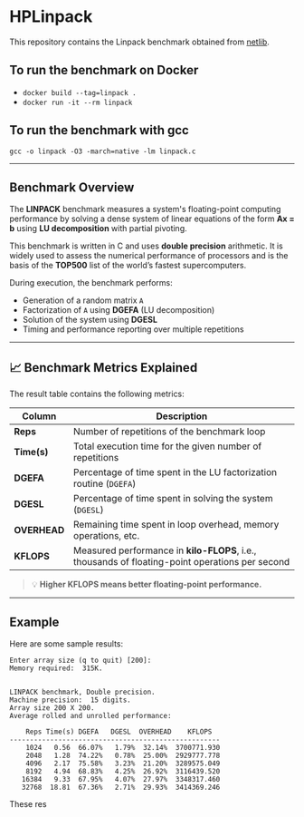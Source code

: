 # HPLinpack

This repository contains the Linpack benchmark obtained from [netlib](http://www.netlib.org/benchmark/linpackc.new).

## To run the benchmark on Docker

-   `docker build --tag=linpack .`
-   `docker run -it --rm linpack`

## To run the benchmark with gcc

`gcc -o linpack -O3 -march=native -lm linpack.c`

---

## Benchmark Overview

The **LINPACK** benchmark measures a system's floating-point computing performance by solving a dense system of linear equations of the form **Ax = b** using **LU decomposition** with partial pivoting.

This benchmark is written in C and uses **double precision** arithmetic. It is widely used to assess the numerical performance of processors and is the basis of the **TOP500** list of the world’s fastest supercomputers.

During execution, the benchmark performs:
- Generation of a random matrix `A`
- Factorization of `A` using **DGEFA** (LU decomposition)
- Solution of the system using **DGESL**
- Timing and performance reporting over multiple repetitions

---

## 📈 Benchmark Metrics Explained

The result table contains the following metrics:

| Column     | Description |
|------------|-------------|
| **Reps**   | Number of repetitions of the benchmark loop |
| **Time(s)**| Total execution time for the given number of repetitions |
| **DGEFA**  | Percentage of time spent in the LU factorization routine (`DGEFA`) |
| **DGESL**  | Percentage of time spent in solving the system (`DGESL`) |
| **OVERHEAD** | Remaining time spent in loop overhead, memory operations, etc. |
| **KFLOPS** | Measured performance in **kilo-FLOPS**, i.e., thousands of floating-point operations per second |

> 💡 **Higher KFLOPS means better floating-point performance.**

---

## Example

Here are some sample results:

```
Enter array size (q to quit) [200]:
Memory required:  315K.


LINPACK benchmark, Double precision.
Machine precision:  15 digits.
Array size 200 X 200.
Average rolled and unrolled performance:

    Reps Time(s) DGEFA   DGESL  OVERHEAD    KFLOPS
----------------------------------------------------
    1024   0.56  66.07%   1.79%  32.14%  3700771.930
    2048   1.28  74.22%   0.78%  25.00%  2929777.778
    4096   2.17  75.58%   3.23%  21.20%  3289575.049
    8192   4.94  68.83%   4.25%  26.92%  3116439.520
   16384   9.33  67.95%   4.07%  27.97%  3348317.460
   32768  18.81  67.36%   2.71%  29.93%  3414369.246

```

These res
